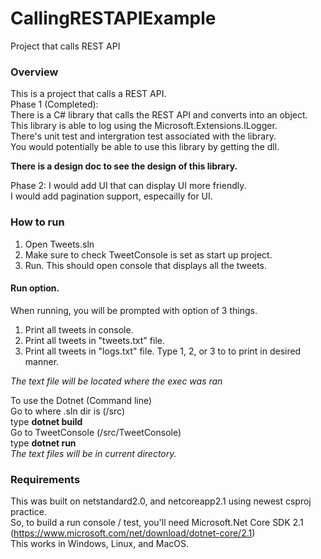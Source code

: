# CallingRESTAPIExample
Project that calls REST API

### Overview
This is a project that calls a REST API.\
Phase 1 (Completed): \
There is a C# library that calls the REST API and converts into an object.\
This library is able to log using the Microsoft.Extensions.ILogger.\
There's unit test and intergration test associated with the library.\
You would potentially be able to use this library by getting the dll.

**There is a design doc to see the design of this library.**

Phase 2: I would add UI that can display UI more friendly.\
I would add pagination support, especailly for UI.

### How to run
1. Open Tweets.sln
2. Make sure to check TweetConsole is set as start up project.
3. Run. This should open console that displays all the tweets.

#### Run option.
When running, you will be prompted with option of 3 things.
1. Print all tweets in console.
2. Print all tweets in "tweets.txt" file.
3. Print all tweets in "logs.txt" file.
Type 1, 2, or 3 to to print in desired manner.

*The text file will be located where the exec was ran*

To use the Dotnet (Command line)\
Go to where .sln dir is (/src)\
type **dotnet build**\
Go to TweetConsole (/src/TweetConsole)\
type **dotnet run**\
*The text files will be in current directory.*

### Requirements
This was built on netstandard2.0, and netcoreapp2.1 using newest csproj practice.\
So, to build a run console / test, you'll  need Microsoft.Net Core SDK 2.1 (https://www.microsoft.com/net/download/dotnet-core/2.1)\
This works in Windows, Linux, and MacOS.
